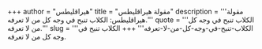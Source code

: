 +++
author = "هيراقليطس"
title = "مقولة هيراقليطس"
description = '''مقولة هيراقليطس: الكلاب تنبح في وجه كل من لا تعرفه.'''
quote = '''الكلاب تنبح في وجه كل من لا تعرفه.'''
slug = '''الكلاب-تنبح-في-وجه-كل-من-لا-تعرفه'''
+++
الكلاب تنبح في وجه كل من لا تعرفه.
